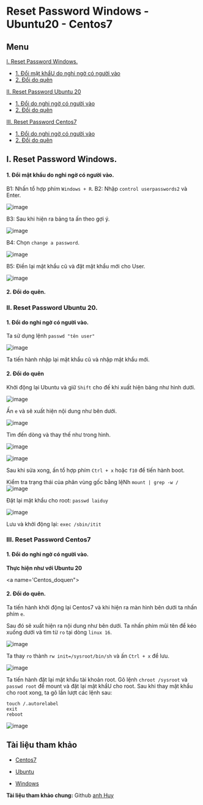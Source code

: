 # Reset Password Windows - Ubuntu20 - Centos7
## Menu
[I. Reset Password Windows.](#reset-password-windows)
- [1. Đổi mật khẩU do nghi ngờ có người vào](#Win_doimatkhau)
- [2. Đổi do quên](#Win_doquen)

[II. Reset Password Ubuntu 20](#reset-password-ubuntu-20)
- [1. Đổi do nghi ngờ có người vào](#Ubuntu_doimatkhau)
- [2. Đổi do quên](#Ubuntu_doquen)
  
[III. Reset Password Centos7](#reset-password-centos7)
- [1. Đổi do nghi ngờ có người vào](#Centos_doimatkhau)
- [2. Đổi do quên](#Centos_doquen)


<a name="reset-password-windows"></a>
## I. Reset Password Windows.

<a name="Win_doimatkhau"></a>
#### 1. Đổi mật khẩu do nghi ngờ có người vào.
B1: Nhấn tổ hợp phím `Windows + R`.
B2: Nhập `control userpasswords2` và Enter.

![image](https://user-images.githubusercontent.com/84270045/166852529-49db5170-27f0-41df-8b6b-db629cc49853.png)

B3: Sau khi hiện ra bảng ta ấn theo gợi ý.

![image](https://user-images.githubusercontent.com/84270045/166852686-07e128c5-6729-44b6-b70e-fe835cd122cc.png)

B4: Chọn `change a password`.

![image](https://user-images.githubusercontent.com/84270045/166852981-89faba9e-0673-4e87-a64c-b137ad6d0990.png)

B5: Điền lại mật khẩu cũ và đặt mật khẩu mới cho User.

![image](https://user-images.githubusercontent.com/84270045/166853108-6fa12ed7-9626-4475-b13b-16ba6d680aaa.png)

<a name="Win_doquen"></a>
#### 2. Đổi do quên.

<a name="reset-password-ubuntu-20"></a>
### II. Reset Password Ubuntu 20.

<a name="Ubuntu_doimatkhau"></a>
#### 1. Đổi do nghi ngờ có người vào.
Ta sử dụng lệnh `passwd "tên user"`

![image](https://user-images.githubusercontent.com/84270045/166894009-15e66d9b-0c1a-47a1-a9c2-008afbe428b4.png)

Ta tiến hành nhập lại mật khẩu cũ và nhập mật khẩu mới.

<a name="Ubuntu_doquen"></a>
#### 2. Đổi do quên
Khởi động lại Ubuntu và giữ `Shift` cho đế khi xuất hiện bảng như hình dưới.

![image](https://user-images.githubusercontent.com/84270045/167057794-2ed17ed3-629d-4dbc-b32c-d4701af034fb.png)

Ấn `e` và sẽ xuất hiện nội dung như bên dưới.

![image](https://user-images.githubusercontent.com/84270045/167057884-2daf5e1d-147f-46f5-bcf9-7c2c94c94ffb.png)



Tìm đến dòng và thay thế như trong hình.

![image](https://user-images.githubusercontent.com/84270045/167058055-5a99b128-6d45-48c5-90b8-c9a874440da0.png)

![image](https://user-images.githubusercontent.com/84270045/167057107-04e2cbe2-de33-41da-99a1-59b77a1cafaa.png)

Sau khi sửa xong, ấn tổ hợp phím `Ctrl + x` hoặc `f10` để tiến hành boot.

Kiểm tra trạng thái của phân vùng gốc bằng lệNh `mount | grep -w /`
![image](https://user-images.githubusercontent.com/84270045/167057305-2314615a-edeb-464a-ae79-8f81dc68c8df.png)

Đặt lại mật khẩu cho root: `passwd laiduy`

![image](https://user-images.githubusercontent.com/84270045/167058879-179ecb23-3ad4-43fa-8134-328e895deae7.png)

Lưu và khởi động lại: `exec /sbin/itit`


<a name="reset-password-centos7"></a>
### III. Reset Password Centos7

<a name="Centos_doimatkhau"></a>
#### 1. Đổi do nghi ngờ có người vào.

**Thực hiện như với Ubuntu 20**

<a name='Centos_doquen"></a>
#### 2. Đổi do quên.

Ta tiến hành khởi động lại Centos7 và khi hiện ra màn hình bên dưới ta nhấn phím `e`.


Sau đó sẽ xuất hiện ra nội dung như bên dưới. Ta nhấn phím mũi tên để kéo xuống dưới và tìm từ `ro` tại dòng `linux 16`.

![image](https://user-images.githubusercontent.com/84270045/167054106-776a3778-6c22-4451-be91-8da9341bb3eb.png)



Ta thay `ro` thành `rw init=/sysroot/bin/sh` và ấn `Ctrl + x` để lưu.

![image](https://user-images.githubusercontent.com/84270045/167055826-e21c707f-1469-4ac1-9e9a-aa2777e51bb1.png)


Ta tiến hành đặt lại mật khẩu tài khoản root. Gõ lệnh `chroot /sysroot` và `passwd root` để mount và đặt lại mật khẩU cho root. Sau khi thay mật khẩu cho root xong, ta gõ lần lượt các lệnh sau:
```
touch /.autorelabel
exit
reboot
```

![image](https://user-images.githubusercontent.com/84270045/167054370-811e8819-4df5-4e3a-8816-276e2711596f.png)








## Tài liệu tham khảo
- [Centos7](https://www.7host.vn/huong-dan-khoi-phuc-mat-khau-quan-tri-reset-root-password-tren-may-chu-su-dung-he-dieu-hanh-centos/#CentOS_7)

- [Ubuntu](https://itsystems.vn/reset-password-on-ubuntu-20-04)

- [Windows](https://trainghiemso.vn/cach-lay-lai-mat-khau-windows-10-de-dang-nhat/?fbclid=IwAR1wYwpAfNVqeZVS72O2yKHM3wreepC7RtzjL1TrmwKRplW9ghQkkL0b39I)

**Tài liệu tham khảo chung:** Github [anh Huy](https://github.com/huydv398/Linux-tutorial/blob/15ca6a0dedad74a533259b28948cb136d8b26e2f/tool/Reset-passwd.md)